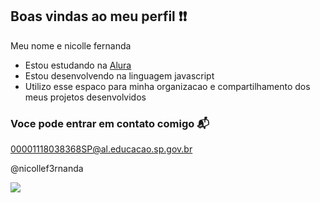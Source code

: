 ## Boas vindas ao meu perfil ❗❗

Meu nome e nicolle fernanda

- Estou estudando na [Alura](https://www.alura.com.br)
- Estou desenvolvendo na linguagem javascript
- Utilizo esse espaco para minha organizacao e compartilhamento dos meus projetos desenvolvidos

### Voce pode entrar em contato comigo 📬

00001118038368SP@al.educacao.sp.gov.br

@nicollef3rnanda

![](https://media1.tenor.com/m/N3wBsTcGiUQAAAAC/jensen-ackles-dean-winchester.gif)
